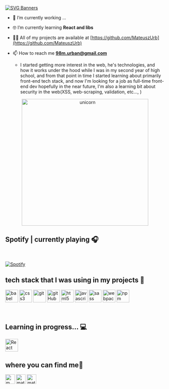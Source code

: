 [![SVG Banners](https://svg-banners.vercel.app/api?type=glitch&text1=Hi%20Typer%20👨‍💻&width=900&height=400)](https://github.com/Akshay090/svg-banners)


- 🔭 I’m currently working ...

- 🤓 I’m currently learning **React and libs**

- 👨‍💻 All of my projects are available at [https://github.com/MateuszUrb](https://github.com/MateuszUrb)

- 📫 How to reach me **98m.urban@gmail.com**

   - I started getting more interest in the web, he's technologies, and how it works under the hood while I was in my second year of high school, and from that point in time I started learning about primarily front-end tech stack, and now I'm looking for a job as full-time front-end dev hopefully in the near future, I'm also a learning bit about security in the web(XSS, web-scraping, validation, etc..., )
<div align="center">
 <img src="https://github.com/jglovier/gifs/blob/gh-pages/careful/indiana-jones-sand-bag.gif" alt="unicorn" width="400">
</div>
  
## Spotify | currently playing 🎧
</br>

[![Spotify](https://novatorem12.vercel.app/api/spotify)](https://open.spotify.com/user/11161491278)

## tech stack that I was using in my projects 🧰
<p align="left">
<img src="https://www.vectorlogo.zone/logos/babeljs/babeljs-icon.svg" alt="babel" width="40" height="40"/> 
 <img src="https://www.vectorlogo.zone/logos/netlifyapp_watercss/netlifyapp_watercss-ar21.svg" alt="css3" width="40" height="40"/> 
 <img src="https://www.vectorlogo.zone/logos/git-scm/git-scm-icon.svg" alt="git" width="40" height="40"/> 
 <img src="https://www.vectorlogo.zone/logos/github/github-ar21.svg" alt="gitHub" width="40" height="40"/> 
 <img src="https://www.vectorlogo.zone/logos/w3_html5/w3_html5-icon.svg" alt="html5" width="40" height="40"/>
 <img src="https://www.vectorlogo.zone/logos/javascript/javascript-icon.svg" alt="javascript" width="40" height="40"/>
<img src="https://www.vectorlogo.zone/logos/sass-lang/sass-lang-icon.svg" alt="sass" width="40" height="40"/> 
<img src="https://www.vectorlogo.zone/logos/js_webpack/js_webpack-icon.svg" alt="webpack" width="40" height="40"/>
<img src="https://unpkg.com/simple-icons@3.7.0/icons/npm.svg" alt="npm" width="40" height="40"/>
</p>

</br>

## Learning in progress... 💻
<p align="left">
  <img src="https://www.vectorlogo.zone/logos/reactjs/reactjs-icon.svg" alt="React" width="40" height="40"/> 
</p>


## where you can find me📯

<p align="left">
<a href="https://twitter.com/m_urban98" target="blank"><img align="center" style="file: white" src="https://cdn.jsdelivr.net/npm/simple-icons@3.0.1/icons/twitter.svg" alt="m_urban98" height="30" width="30" /></a>
<a href="https://linkedin.com/in/mateusz-urban-17804413b" target="blank"><img align="center" src="https://cdn.jsdelivr.net/npm/simple-icons@3.0.1/icons/linkedin.svg" alt="mateusz-urban-17804413b" height="30" width="30" /></a>
<a href="https://fb.com/mateusz.urban.353" target="blank"><img align="center" src="https://cdn.jsdelivr.net/npm/simple-icons@3.0.1/icons/facebook.svg" alt="mateusz.urban.353" height="30" width="30" /></a>
</p>
